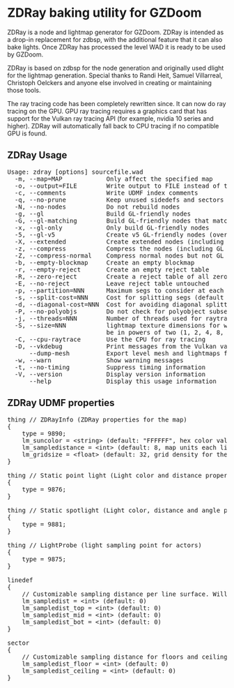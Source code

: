 
# ZDRay baking utility for GZDoom

ZDRay is a node and lightmap generator for GZDoom. ZDRay is intended as a drop-in replacement for zdbsp, with the additional feature
that it can also bake lights. Once ZDRay has processed the level WAD it is ready to be used by GZDoom.

ZDRay is based on zdbsp for the node generation and originally used dlight for the lightmap generation. Special thanks to Randi Heit,
Samuel Villarreal, Christoph Oelckers and anyone else involved in creating or maintaining those tools.

The ray tracing code has been completely rewritten since. It can now do ray tracing on the GPU. GPU ray tracing requires a graphics
card that has support for the Vulkan ray tracing API (for example, nvidia 10 series and higher). ZDRay will automatically fall back
to CPU tracing if no compatible GPU is found.

## ZDRay Usage

<pre>
Usage: zdray [options] sourcefile.wad
  -m, --map=MAP            Only affect the specified map
  -o, --output=FILE        Write output to FILE instead of tmp.wad
  -c, --comments           Write UDMF index comments
  -q, --no-prune           Keep unused sidedefs and sectors
  -N, --no-nodes           Do not rebuild nodes
  -g, --gl                 Build GL-friendly nodes
  -G, --gl-matching        Build GL-friendly nodes that match normal nodes
  -x, --gl-only            Only build GL-friendly nodes
  -5, --gl-v5              Create v5 GL-friendly nodes (overriden by -z and -X)
  -X, --extended           Create extended nodes (including GL nodes, if built)
  -z, --compress           Compress the nodes (including GL nodes, if built)
  -Z, --compress-normal    Compress normal nodes but not GL nodes
  -b, --empty-blockmap     Create an empty blockmap
  -r, --empty-reject       Create an empty reject table
  -R, --zero-reject        Create a reject table of all zeroes
  -E, --no-reject          Leave reject table untouched
  -p, --partition=NNN      Maximum segs to consider at each node (default 64)
  -s, --split-cost=NNN     Cost for splitting segs (default 8)
  -d, --diagonal-cost=NNN  Cost for avoiding diagonal splitters (default 16)
  -P, --no-polyobjs        Do not check for polyobject subsector splits
  -j, --threads=NNN        Number of threads used for raytracing (default 64)
  -S, --size=NNN           lightmap texture dimensions for width and height must
                           be in powers of two (1, 2, 4, 8, 16, etc)
  -C, --cpu-raytrace       Use the CPU for ray tracing
  -D, --vkdebug            Print messages from the Vulkan validation layer
      --dump-mesh          Export level mesh and lightmaps for debugging
  -w, --warn               Show warning messages
  -t, --no-timing          Suppress timing information
  -V, --version            Display version information
      --help               Display this usage information
</pre>

## ZDRay UDMF properties

<pre>
thing // ZDRayInfo (ZDRay properties for the map)
{
	type = 9890;
	lm_suncolor = &lt;string&gt; (default: "FFFFFF", hex color value of the sun)
	lm_sampledistance = &lt;int&gt; (default: 8, map units each lightmap texel covers, must be in powers of two)
	lm_gridsize = &lt;float&gt; (default: 32, grid density for the automatic light probes)
}

thing // Static point light (Light color and distance properties use the same args as dynamic lights)
{
	type = 9876;
}

thing // Static spotlight (Light color, distance and angle properties use the same args as dynamic lights)
{
	type = 9881;
}

thing // LightProbe (light sampling point for actors)
{
	type = 9875;
}

linedef
{
	// Customizable sampling distance per line surface. Will use the value from the ZDRayInfo actor by default.
	lm_sampledist = &lt;int&gt; (default: 0)
	lm_sampledist_top = &lt;int&gt; (default: 0)
	lm_sampledist_mid = &lt;int&gt; (default: 0)
	lm_sampledist_bot = &lt;int&gt; (default: 0)
}

sector
{
	// Customizable sampling distance for floors and ceilings.
	lm_sampledist_floor = &lt;int&gt; (default: 0)
	lm_sampledist_ceiling = &lt;int&gt; (default: 0)
}
</pre>
